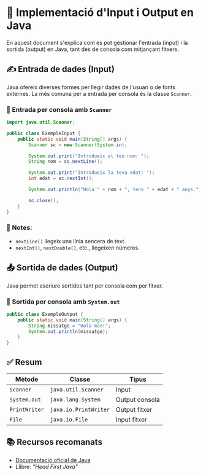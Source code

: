 

# 📘 Implementació d'Input i Output en Java

En aquest document s'explica com es pot gestionar l'entrada (input) i la sortida (output) en Java, tant des de consola com mitjançant fitxers.

## ✍️ Entrada de dades (Input)

Java ofereix diverses formes per llegir dades de l'usuari o de fonts externes. La més comuna per a entrada per consola és la classe `Scanner`.

### 🔹 Entrada per consola amb `Scanner`

```java
import java.util.Scanner;

public class ExempleInput {
    public static void main(String[] args) {
        Scanner sc = new Scanner(System.in);

        System.out.print("Introdueix el teu nom: ");
        String nom = sc.nextLine();

        System.out.print("Introdueix la teva edat: ");
        int edat = sc.nextInt();

        System.out.println("Hola " + nom + ", tens " + edat + " anys.");

        sc.close();
    }
}
```

### 📌 Notes:
- `nextLine()` llegeix una línia sencera de text.
- `nextInt()`, `nextDouble()`, etc., llegeixen números.


## 📤 Sortida de dades (Output)

Java permet escriure sortides tant per consola com per fitxer.

### 🔹 Sortida per consola amb `System.out`

```java
public class ExempleOutput {
    public static void main(String[] args) {
        String missatge = "Hola món!";
        System.out.println(missatge);
    }
}
```

## ✅ Resum

| Mètode          | Classe                 | Tipus           |
|----------------|------------------------|------------------|
| `Scanner`       | `java.util.Scanner`    | Input            |
| `System.out`    | `java.lang.System`     | Output consola   |
| `PrintWriter`   | `java.io.PrintWriter`  | Output fitxer    |
| `File`          | `java.io.File`         | Input fitxer     |

## 📚 Recursos recomanats
- [Documentació oficial de Java](https://docs.oracle.com/en/java/)
- Llibre: *"Head First Java"*
